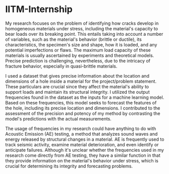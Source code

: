 # IITM-Internship

My research focuses on the problem of identifying how cracks develop in homogeneous materials under stress, including the material's capacity to bear loads over its breaking point. This entails taking into account a number of variables, such as the material's behavior (brittle or ductile), its characteristics, the specimen's size and shape, how it is loaded, and any potential imperfections or flaws. The maximum load capacity of these materials is usually ascertained by experiments and theoretical models. Precise prediction is challenging, nevertheless, due to the intricacy of fracture behavior, especially in quasi-brittle materials.

I used a dataset that gives precise information about the location and dimensions of a hole inside a material for the project/problem statement. These particulars are crucial since they affect the material's ability to support loads and maintain its structural integrity. I utilized the output frequencies found in the dataset as the inputs for a machine learning model. Based on these frequencies, this model seeks to forecast the features of the hole, including its precise location and dimensions. I contributed to the assessment of the precision and potency of my method by contrasting the model's predictions with the actual measurements. 

The usage of frequencies in my research could have anything to do with Acoustic Emission (AE) testing, a method that analyzes sound waves and energy released by structural changes in a material. AE is frequently used to track seismic activity, examine material deterioration, and even identify or anticipate failures. Although it's unclear whether the frequencies used in my research come directly from AE testing, they have a similar function in that they provide information on the material's behavior under stress, which is crucial for determining its integrity and forecasting problems.
